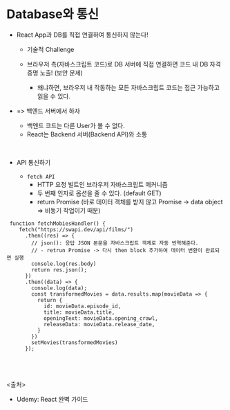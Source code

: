 # Database와 통신

- React App과 DB를 직접 연결하여 통신하지 않는다!

  - 기술적 Challenge
  
  - 브라우저 측(자바스크립트 코드)로 DB 서버에 직접 연결하면 코드 내 DB 자격 증명 노출! (보안 문제)
    - 왜냐하면, 브라우저 내 작동하는 모든 자바스크립트 코드는 접근 가능하고 읽을 수 있다.

- => 백엔드 서버에서 하자
  - 백엔드 코드는 다른 User가 볼 수 없다.
  - React는 Backend 서버(Backend API)와 소통

<br>

- API 통신하기

  - `fetch API`
    - HTTP 요청 빌트인 브라우저 자바스크립트 메커니즘
    - 두 번째 인자로 옵션을 줄 수 있다. (default GET)
    - return Promise (바로 데이터 객체를 받지 않고 Promise -> data object => 비동기 작업이기 때문)

```JS
 function fetchMobiesHandler() {
    fetch("https://swapi.dev/api/films/")
      .then((res) => {
        // json(): 응답 JSON 본문을 자바스크립트 객체로 자동 번역해준다. 
        // - retrun Promise -> 다시 then block 추가하여 데이터 변환이 완료되면 실행
        console.log(res.body)
        return res.json();
      })
      .then((data) => {
        console.log(data);
        const transformedMovies = data.results.map(movieData => {
          return {
            id: movieData.episode_id,
            title: movieData.title,
            openingText: movieData.opening_crawl,
            releaseData: movieData.release_date,
          }
        })
        setMovies(transformedMovies)
      });
```

<br><br><br>
<출처>

- Udemy: React 완벽 가이드
